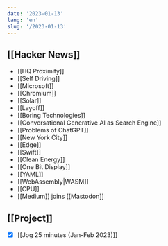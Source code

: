 ```yaml
---
date: '2023-01-13'
lang: 'en'
slug: '/2023-01-13'
---
```


## [[Hacker News]]

- [[HQ Proximity]]
- [[Self Driving]]
- [[Microsoft]]
- [[Chromium]]
- [[Solar]]
- [[Layoff]]
- [[Boring Technologies]]
- [[Conversational Generative AI as Search Engine]]
- [[Problems of ChatGPT]]
- [[New York City]]
- [[Edge]]
- [[Swift]]
- [[Clean Energy]]
- [[One Bit Display]]
- [[YAML]]
- [[WebAssembly|WASM]]
- [[CPU]]
- [[Medium]] joins [[Mastodon]]

## [[Project]]

- [x] [[Jog 25 minutes (Jan-Feb 2023)]]
